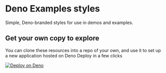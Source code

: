 # Deno Examples styles

Simple, Deno-branded styles for use in demos and examples.

## Get your own copy to explore

You can clone these resources into a repo of your own, and use it to set up a new application hosted on Deno Deploy in a few clicks

[![Deploy on Deno](https://deno.com/button)](https://app.deno.com/new?clone=https://github.com/denoland/example-styles&path=examples-styles)